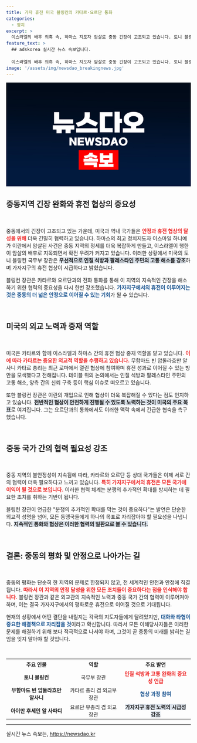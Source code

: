 ```yaml
---
title: 가자 휴전 미국 블링컨의 카타르·요르단 통화
categories:
  - 정치
excerpt: >
  이스라엘의 배후 의혹 속, 하마스 지도자 암살로 중동 긴장이 고조되고 있습니다. 토니 블링컨 국무장관은 카타르 등과 휴전 협상에 주력하며 긴급 대책을 모색하고 있습니다. 역내 안정의 열쇠, 가자지구 휴전에 대한 소식이 주목받고 있습니다!
feature_text: >
  ## adskorea 실시간 뉴스 속보입니다.

  이스라엘의 배후 의혹 속, 하마스 지도자 암살로 중동 긴장이 고조되고 있습니다. 토니 블링컨 국무장관은 카타르 등과 휴전 협상에 주력하며 긴급 대책을 모색하고 있습니다. 역내 안정의 열쇠, 가자지구 휴전에 대한 소식이 주목받고 있습니다!
image: '/assets/img/newsdao_breakingnews.jpg'
---
```


<p><img src="/assets/img/newsdao_breakingnews.jpg" alt="adskorea 속보" /></p>

<h2 data-ke-size="size26">중동지역 긴장 완화와 휴전 협상의 중요성</h2>

<p data-ke-size="size16">&nbsp;</p>

<p>중동에서의 긴장이 고조되고 있는 가운데, 미국과 역내 국가들은 <b><span style="color: #ee2323;">안정과 휴전 협상의 달성을 위해</span></b> 더욱 긴밀히 협력하고 있습니다. 하마스의 최고 정치지도자 이스마일 하니예가 이란에서 암살된 사건은 중동 지역의 정세를 더욱 복잡하게 만들고, 이스라엘이 행한 이 암살의 배후로 지목되면서 확전 우려가 커지고 있습니다. 이러한 상황에서 미국의 토니 블링컨 국무부 장관은 <b><span style="background-color: #21538527;">우선적으로 인질 석방과 팔레스타인 주민의 고통 해소를 강조</span></b>하며 가자지구의 휴전 협상이 시급하다고 밝혔습니다. </p>

<p>블링컨 장관은 카타르와 요르단과의 전화 통화를 통해 이 지역의 지속적인 긴장을 해소하기 위한 협력의 중요성을 다시 한번 강조했습니다. <b><span style="color: #1a5490;">가자지구에서의 휴전이 이루어지는 것은 중동의 더 넓은 안정으로 이어질 수 있는 기회</span></b>가 될 수 있습니다.</p>

<p data-ke-size="size16">&nbsp;</p>

<h2 data-ke-size="size26">미국의 외교 노력과 중재 역할</h2>

<p data-ke-size="size16">&nbsp;</p>

<p>미국은 카타르와 함께 이스라엘과 하마스 간의 휴전 협상 중재 역할을 맡고 있습니다. <b><span style="color: #ee2323;">이에 따라 카타르는 중요한 외교적 역할을 수행하고 있습니다.</span></b> 무함마드 빈 압둘라흐만 알사니 카타르 총리는 최근 로마에서 열린 협상에 참여하며 휴전 성과로 이어질 수 있는 방안을 모색했다고 전해집니다. 테이블 위의 논의에서는 인질 석방과 팔레스타인 주민의 고통 해소, 양측 간의 신뢰 구축 등이 핵심 이슈로 떠오르고 있습니다.</p>

<p>또한 블링컨 장관은 이란의 개입으로 인해 협상이 더욱 복잡해질 수 있다는 점도 인지하고 있습니다. <b><span style="background-color: #21538527;">전반적인 협상이 안전하게 진행될 수 있도록 노력하는 것이 미국의 주요 목표</span></b>로 여겨집니다. 그는 요르단과의 통화에서도 이러한 맥락 속에서 긴급한 협숙을 촉구했습니다.</p>

<p data-ke-size="size16">&nbsp;</p>

<h2 data-ke-size="size26">중동 국가 간의 협력 필요성 강조</h2>

<p data-ke-size="size16">&nbsp;</p>

<p>중동 지역의 불안정성이 지속됨에 따라, 카타르와 요르단 등 상대 국가들은 이제 서로 간의 협력이 더욱 필요하다고 느끼고 있습니다. <b><span style="color: #ee2323;">특히 가자지구에서의 휴전은 모든 국가에 이익이 될 것으로 보입니다.</span></b> 이러한 협력 체계는 분쟁의 추가적인 확대를 방지하는 데 필요한 조치를 취하는 기반이 됩니다. </p>

<p>블링컨 장관이 언급한 "분쟁의 추가적인 확대를 막는 것이 중요하다"는 발언은 단순한 외교적 성명을 넘어, 모든 동맹국들에게 하나의 목표로 자리잡아야 할 필요성을 나냅니다. <b><span style="background-color: #21538527;">지속적인 통화와 협상은 이러한 협력의 일환으로 볼 수 있습니다.</span></b> </p>

<p data-ke-size="size16">&nbsp;</p>

<h2 data-ke-size="size26">결론: 중동의 평화 및 안정으로 나아가는 길</h2>

<p data-ke-size="size16">&nbsp;</p>

<p>중동의 평화는 단순히 한 지역의 문제로 한정되지 않고, 전 세계적인 안전과 안정에 직결됩니다. <b><span style="color: #ee2323;">따라서 이 지역의 안정 달성을 위한 모든 조치들이 중요하다는 점을 인식해야 합니다.</span></b> 블링컨 장관과 같은 외교관의 지속적인 노력과 중동 국가 간의 협력이 이루어져야 하며, 이는 결국 가자지구에서의 평화로운 휴전으로 이어질 것으로 기대됩니다. </p>

<p>현재의 상황에서 어떤 결단을 내릴지는 각국의 지도자들에게 달려있지만, <b><span style="color: #1a5490;">대화와 타협이 중요한 해결책으로 자리잡을 것</span></b>이라고 확신합니다. 따라서 모든 이해당사자들은 이러한 문제를 해결하기 위해 보다 적극적으로 나서야 하며, 그것이 곧 중동의 미래를 밝히는 길임을 잊지 말아야 할 것입니다. </p>

<p data-ke-size="size16">&nbsp;</p>

<table style="width: 100%; border-collapse: collapse;">
    <tr>
        <th style="text-align: center;"><b>주요 인물</b></th>
        <th style="text-align: center;"><b>역할</b></th>
        <th style="text-align: center;"><b>주요 발언</b></th>
    </tr>
    <tr>
        <td style="text-align: center;"><b>토니 블링컨</b></td>
        <td style="text-align: center;">국무부 장관</td>
        <td style="text-align: center;"><b><span style="color: #ee2323;">인질 석방과 고통 완화의 중요성 언급</span></b></td>
    </tr>
    <tr>
        <td style="text-align: center;"><b>무함마드 빈 압둘라흐만 알사니</b></td>
        <td style="text-align: center;">카타르 총리 겸 외교부 장관</td>
        <td style="text-align: center;"><b><span style="color: #1a5490;">협상 과정 참여</span></b></td>
    </tr>
    <tr>
        <td style="text-align: center;"><b>아이만 후세인 알 사파디</b></td>
        <td style="text-align: center;">요르단 부총리 겸 외교장관</td>
        <td style="text-align: center;"><b><span style="background-color: #21538527;">가자지구 휴전 노력의 시급성 강조</span></b></td>
    </tr>
</table>

<hr>
실시간 뉴스 속보는, <a href="https://newsdao.kr" rel="dofollow">https://newsdao.kr</a>


